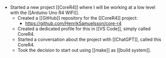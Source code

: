 - Started a new project [[CoreR4]] where I will be working at a low level with the [[Arduino Uno R4 WIFI]].
	- Created a [[GitHub]] repository for the [[CoreR4]] project:
		- https://github.com/HenrikSamuelsson/core-r4
	- Created a dedicated profile for this in [[VS Code]], simply called CoreR4.
	- Started a conversation about the project with [[ChatGPT]], called this CoreR4.
	- Took the decision to start out using [[make]] as [[build system]].